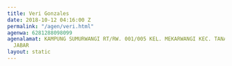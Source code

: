 ```yaml
---
title: Veri Gonzales
date: 2018-10-12 04:16:00 Z
permalink: "/agen/veri.html"
agenwa: 6281288098099
agenalamat: KAMPUNG SUMURWANGI RT/RW. 001/005 KEL. MEKARWANGI KEC. TANAH SAREAL BOGOR
  JABAR
layout: static
---
```


